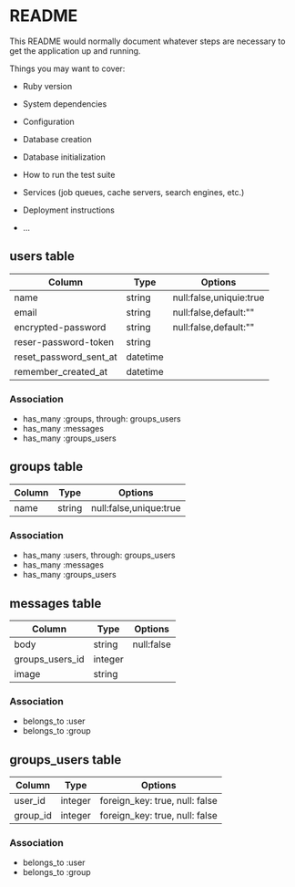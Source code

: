 # README

This README would normally document whatever steps are necessary to get the
application up and running.

Things you may want to cover:

* Ruby version

* System dependencies

* Configuration

* Database creation

* Database initialization

* How to run the test suite

* Services (job queues, cache servers, search engines, etc.)

* Deployment instructions

* ...

## users table

|Column|Type|Options|
|------|----|-------|
|name|string|null:false,uniquie:true|
|email|string|null:false,default:""|
|encrypted-password|string|null:false,default:""|
|reser-password-token|string||
|reset_password_sent_at|datetime||
|remember_created_at|datetime||

### Association
- has_many :groups, through: groups_users
- has_many :messages
- has_many :groups_users


## groups table

|Column|Type|Options|
|------|----|-------|
|name|string|null:false,unique:true|

### Association
- has_many :users, through: groups_users
- has_many :messages
- has_many :groups_users

## messages table
|Column|Type|Options|
|------|----|-------|
|body|string|null:false|
|groups_users_id|integer||
|image|string||

### Association
- belongs_to :user
- belongs_to :group

## groups_users table
|Column|Type|Options|
|------|----|-------|
|user_id|integer|foreign_key: true, null: false|
|group_id|integer|foreign_key: true, null: false|

### Association
- belongs_to :user
- belongs_to :group

